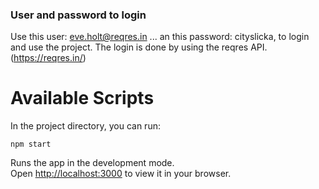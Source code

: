 
### User and password to login

Use this user: eve.holt@reqres.in ... an this password: cityslicka,
to login and use the project. The login is done by using the reqres API. (https://reqres.in/)

# Available Scripts

In the project directory, you can run:

`npm start`

Runs the app in the development mode.\
Open [http://localhost:3000](http://localhost:3000) to view it in your browser.

